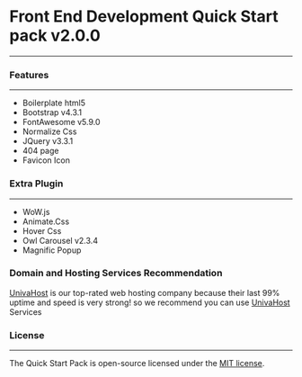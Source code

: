 # Front End Development Quick Start pack v2.0.0
---


### Features
--- 

* Boilerplate html5
* Bootstrap v4.3.1
* FontAwesome v5.9.0
* Normalize Css
* JQuery v3.3.1
* 404 page
* Favicon Icon

### Extra Plugin
---

* WoW.js
* Animate.Css
* Hover Css
* Owl Carousel v2.3.4
* Magnific Popup



### Domain and Hosting Services Recommendation
[UnivaHost](https://univahost.com) is our top-rated web hosting company because their last 99% uptime and speed is very strong! so we recommend you can use [UnivaHost](https://univahost.com) Services 



### License
---
The Quick Start Pack is open-source licensed under the  [MIT license](https://opensource.org/licenses/MIT).